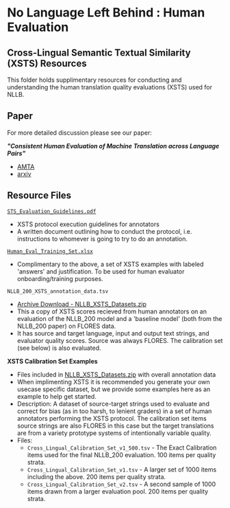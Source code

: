 # No Language Left Behind : Human Evaluation

## Cross-Lingual Semantic Textual Similarity (XSTS) Resources

This folder holds supplimentary resources for conducting and understanding the human translation quality evaluations (XSTS) used for NLLB.

## Paper

For more detailed discussion please see our paper:

***"Consistent Human Evaluation of Machine Translation across Language Pairs"***

- [AMTA](https://aclanthology.org/2022.amta-research.24.pdf) 
- [arxiv](https://arxiv.org/abs/2205.08533)

## Resource Files

[`STS_Evaluation_Guidelines.pdf`](STS_Evaluation_Guidelines.pdf)
- XSTS protocol execution guidelines for annotators
- A written document outlining how to conduct the protocol, i.e. instructions to whomever is going to try to do an annotation.

[`Human_Eval_Training_Set.xlsx`](Human_Eval_Training_Set.xlsx)
- Complimentary to the above, a set of XSTS examples with labeled 'answers' and justification. To be used for human evaluator onboarding/training purposes.

`NLLB_200_XSTS_annotation_data.tsv`
- [Archive Download - NLLB_XSTS_Datasets.zip](https://dl.fbaipublicfiles.com/nllb/NLLB_XSTS_Datasets.zip)
- This a copy of XSTS scores recieved from human annotators on an evaluation of the NLLB_200 model and a 'baseline model' (both from the NLLB_200 paper) on FLORES data. 
- It has source and target language, input and output text strings, and evaluator quality scores. Source was always FLORES. The calibration set (see below) is also evaluated.

**XSTS Calibration Set Examples**
- Files included in [NLLB_XSTS_Datasets.zip](https://dl.fbaipublicfiles.com/nllb/NLLB_XSTS_Datasets.zip) with overall annotation data
- When implimenting XSTS it is recommended you generate your own usecase specific dataset, but we provide some examples here as an example to help get started.
- Description:  A dataset of source-target strings used to evaluate and correct for bias (as in too harsh, to lenient graders) in a set of human annotators performing the XSTS protocol. The calibration set items source strings are also FLORES in this case but the target translations are from a variety prototype systems of intentionally variable quality.
- Files:
    - `Cross_Lingual_Calibration_Set_v1_500.tsv` - The Exact Calibration items used for the final NLLB_200 evaluation.  100 items per quality strata.
    - `Cross_Lingual_Calibration_Set_v1.tsv` - A larger set of 1000 items including the above.  200 items per quality strata.
    - `Cross_Lingual_Calibration_Set_v2.tsv` - A second sample of 1000 items drawn from a larger evaluation pool.  200 items per quality strata.

